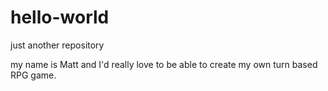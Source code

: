 # hello-world
just another repository


my name is Matt and I'd really love to be able to create my own turn based RPG game.

